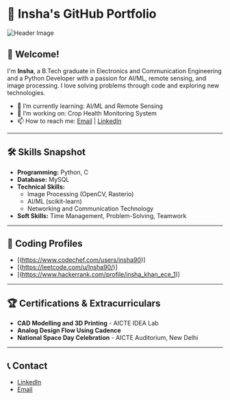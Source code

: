 # 🌟 Insha's GitHub Portfolio

![Header Image](https://via.placeholder.com/1200x300.png?text=Insha's+GitHub+Portfolio)

## 👋 Welcome!
I'm **Insha**, a B.Tech graduate in Electronics and Communication Engineering and a Python Developer with a passion for AI/ML, remote sensing, and image processing. I love solving problems through code and exploring new technologies.

- 🌱 I’m currently learning: AI/ML and Remote Sensing
- 🔭 I’m working on: Crop Health Monitoring System
- 📫 How to reach me: [Email](mailto:insha.khan.ece.2021@miet.ac.in) | [LinkedIn](https://www.linkedin.com/in/insha-khan-b6120b278)

---

## 🛠️ Skills Snapshot
- **Programming:** Python, C
- **Database:** MySQL
- **Technical Skills:**
   - Image Processing (OpenCV, Rasterio)
   - AI/ML (scikit-learn)
   - Networking and Communication Technology
- **Soft Skills:** Time Management, Problem-Solving, Teamwork

---

## 🔗 Coding Profiles
- [(https://www.codechef.com/users/insha90)]
- [(https://leetcode.com/u/Insha90/)]
- [(https://www.hackerrank.com/profile/insha_khan_ece_1)]

---

## 🏆 Certifications & Extracurriculars
- **CAD Modelling and 3D Printing** - AICTE IDEA Lab
- **Analog Design Flow Using Cadence**
- **National Space Day Celebration** - AICTE Auditorium, New Delhi

---

## 📞 Contact
- [LinkedIn](https://www.linkedin.com/in/insha-khan-b6120b278)
- [Email](mailto:insha.khan.ece.2021@miet.ac.in)

